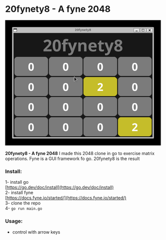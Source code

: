 # 20fynety8 - A fyne 2048
![image](demo.gif)

**20fynety8 - A fyne 2048**
I made this 2048 clone in go to exercise matrix operations.
Fyne is a GUI framework fo go.
20fynety8 is the result

### Install:
1- install go  
[https://go.dev/doc/install](https://go.dev/doc/install)  
2- install fyne  
[https://docs.fyne.io/started/](https://docs.fyne.io/started/)  
3- clone the repo  
4- `go run main.go`  

### Usage:
- control with arrow keys
